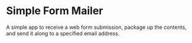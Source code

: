 # Simple Form Mailer

A simple app to receive a web form submission, package up the contents,
and send it along to a specified email address.
